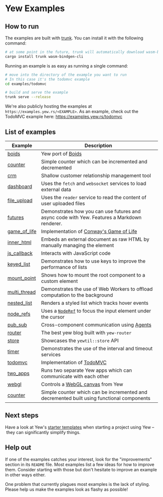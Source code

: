 # Yew Examples

## How to run

The examples are built with [trunk](https://github.com/thedodd/trunk).
You can install it with the following command:

```bash
# at some point in the future, trunk will automatically download wasm-bindgen
cargo install trunk wasm-bindgen-cli
```

Running an example is as easy as running a single command:

```bash
# move into the directory of the example you want to run
# In this case it's the todomvc example
cd examples/todomvc

# build and serve the example
trunk serve --release
```

We're also publicly hosting the examples at `https://examples.yew.rs/<EXAMPLE>`.
As an example, check out the TodoMVC example here: <https://examples.yew.rs/todomvc>

## List of examples

| Example                      | Description                                                                                                                        |
| ---------------------------- | ---------------------------------------------------------------------------------------------------------------------------------- |
| [boids](boids)               | Yew port of [Boids](https://en.wikipedia.org/wiki/Boids)                                                                           |
| [counter](counter)           | Simple counter which can be incremented and decremented                                                                            |
| [crm](crm)                   | Shallow customer relationship management tool                                                                                      |
| [dashboard](dashboard)       | Uses the `fetch` and `websocket` services to load external data                                                                    |
| [file_upload](file_upload)   | Uses the `reader` service to read the content of user uploaded files                                                               |
| [futures](futures)           | Demonstrates how you can use futures and async code with Yew. Features a Markdown renderer.                                        |
| [game_of_life](game_of_life) | Implementation of [Conway's Game of Life](https://en.wikipedia.org/wiki/Conway%27s_Game_of_Life)                                   |
| [inner_html](inner_html)     | Embeds an external document as raw HTML by manually managing the element                                                           |
| [js_callback](js_callback)   | Interacts with JavaScript code                                                                                                     |
| [keyed_list](keyed_list)     | Demonstrates how to use keys to improve the performance of lists                                                                   |
| [mount_point](mount_point)   | Shows how to mount the root component to a custom element                                                                          |
| [multi_thread](multi_thread) | Demonstrates the use of Web Workers to offload computation to the background                                                       |
| [nested_list](nested_list)   | Renders a styled list which tracks hover events                                                                                    |
| [node_refs](node_refs)       | Uses a [`NodeRef`](https://yew.rs/docs/concepts/components/refs) to focus the input element under the cursor                       |
| [pub_sub](pub_sub)           | Cross-component communication using [Agents](https://yew.rs/docs/concepts/agents)                                                  |
| [router](router)             | The best yew blog built with `yew-router`                                                                                          |
| [store](store)               | Showcases the `yewtil::store` API                                                                                                  |
| [timer](timer)               | Demonstrates the use of the interval and timeout services                                                                          |
| [todomvc](todomvc)           | Implementation of [TodoMVC](http://todomvc.com/)                                                                                   |
| [two_apps](two_apps)         | Runs two separate Yew apps which can communicate with each other                                                                   |
| [webgl](webgl)               | Controls a [WebGL canvas](https://developer.mozilla.org/en-US/docs/Web/API/WebGL_API/Tutorial/Getting_started_with_WebGL) from Yew |
| [counter](counter)           | Simple counter which can be incremented and decremented built using functional components                                          |

## Next steps

Have a look at Yew's [starter templates](https://yew.rs/docs/getting-started/starter-templates) when starting a project using Yew – they can significantly simplify things.

## Help out

If one of the examples catches your interest, look for the "improvements" section in its `README` file.
Most examples list a few ideas for how to improve them.
Consider starting with those but don't hesitate to improve an example in other ways either.

One problem that currently plagues most examples is the lack of styling.
Please help us make the examples look as flashy as possible!
